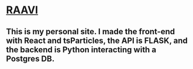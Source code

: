 # [RAAVI](https://rkc3356.github.io)

## This is my personal site. I made the front-end with React and tsParticles, the API is FLASK, and the backend is Python interacting with a Postgres DB.
